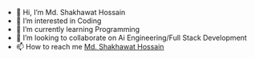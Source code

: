 - 👋 Hi, I’m Md. Shakhawat Hossain
- 👀 I’m interested in Coding
- 🌱 I’m currently learning Programming
- 💞️ I’m looking to collaborate on Ai Engineering/Full Stack Development
- 📫 How to reach me [Md. Shakhawat Hossain](https://sites.google.com/view/shakhawathossain07nsu)

<!---
shakhawathossain07nsu/shakhawathossain07nsu is a ✨ special ✨ repository because its `README.md` (this file) appears on your GitHub profile.
You can click the Preview link to take a look at your changes.
--->
